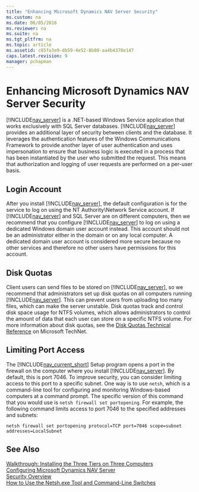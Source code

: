 ```yaml
---
title: "Enhancing Microsoft Dynamics NAV Server Security"
ms.custom: na
ms.date: 06/05/2016
ms.reviewer: na
ms.suite: na
ms.tgt_pltfrm: na
ms.topic: article
ms.assetid: c85fa3e9-db59-4e52-8b00-aa4b4378e147
caps.latest.revision: 9
manager: pchapman
---
```

# Enhancing Microsoft Dynamics NAV Server Security
[!INCLUDE[nav_server](../dynamics-nav/includes/nav_server_md.md)] is a .NET\-based Windows Service application that works exclusively with SQL Server databases. [!INCLUDE[nav_server](../dynamics-nav/includes/nav_server_md.md)] provides an additional layer of security between clients and the database. It leverages the authentication features of the Windows Communications Framework to provide another layer of user authentication and uses impersonation to ensure that business logic is executed in a process that has been instantiated by the user who submitted the request. This means that authorization and logging of user requests are performed on a per\-user basis.  
  
## Login Account  
 After you install [!INCLUDE[nav_server](../dynamics-nav/includes/nav_server_md.md)], the default configuration is for the service to log on using the NT Authority\\Network Service account. If [!INCLUDE[nav_server](../dynamics-nav/includes/nav_server_md.md)] and SQL Server are on different computers, then we recommend that you configure [!INCLUDE[nav_server](../dynamics-nav/includes/nav_server_md.md)] to log on using a dedicated Windows domain user account instead. This account should not be an administrator either in the domain or on any local computer. A dedicated domain user account is considered more secure because no other services and therefore no other users have permissions for this account.  
  
## Disk Quotas  
 Client users can send files to be stored on [!INCLUDE[nav_server](../dynamics-nav/includes/nav_server_md.md)], so we recommend that administrators set up disk quotas on all computers running [!INCLUDE[nav_server](../dynamics-nav/includes/nav_server_md.md)]. This can prevent users from uploading too many files, which can make the server unstable. Disk quotas track and control disk space usage for NTFS volumes, which allows administrators to control the amount of data that each user can store on a specific NTFS volume. For more information about disk quotas, see the [Disk Quotas Technical Reference](http://go.microsoft.com/fwlink/?LinkId=119641) on Microsoft TechNet.  
  
## Limiting Port Access  
 The [!INCLUDE[nav_current_short](../dynamics-nav/includes/nav_current_short_md.md)] Setup program opens a port in the firewall on the computer where you install [!INCLUDE[nav_server](../dynamics-nav/includes/nav_server_md.md)]. By default, this is port 7046. To improve security, you can consider limiting access to this port to a specific subnet. One way is to use `netsh`, which is a command\-line tool for configuring and monitoring Windows\-based computers at a command prompt. The specific version of this command that you would use is `netsh firewall set portopening`. For example, the following command limits access to port 7046 to the specified addresses and subnets:  
  
```  
netsh firewall set portopening protocol=TCP port=7046 scope=subnet addresses=LocalSubnet  
```  
  
## See Also  
 [Walkthrough: Installing the Three Tiers on Three Computers](../Topic/Walkthrough:%20Installing%20the%20Three%20Tiers%20on%20Three%20Computers.md)   
 [Configuring Microsoft Dynamics NAV Server](../dynamics-nav/Configuring-Microsoft-Dynamics-NAV-Server.md)   
 [Security Overview](../dynamics-nav/Security-Overview.md)   
 [How to Use the Netsh.exe Tool and Command\-Line Switches](http://go.microsoft.com/fwlink/?LinkId=166310)
